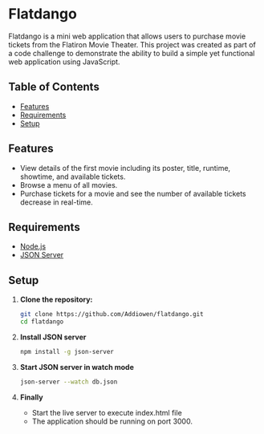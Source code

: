 # Flatdango

Flatdango is a mini web application that allows users to purchase movie tickets from the Flatiron Movie Theater. This project was created as part of a code challenge to demonstrate the ability to build a simple yet functional web application using JavaScript.

## Table of Contents

- [Features](#features)
- [Requirements](#requirements)
- [Setup](#setup)

## Features

- View details of the first movie including its poster, title, runtime, showtime, and available tickets.
- Browse a menu of all movies.
- Purchase tickets for a movie and see the number of available tickets decrease in real-time.

## Requirements

- [Node.js](https://nodejs.org/en/)
- [JSON Server](https://www.npmjs.com/package/json-server)

## Setup

1. **Clone the repository:**

   ```bash
   git clone https://github.com/Addiowen/flatdango.git
   cd flatdango

2. **Install JSON server**

    ```bash
    npm install -g json-server

3. **Start JSON server in watch mode**

    ```bash
    json-server --watch db.json

4. **Finally**
    - Start the live server to execute index.html file
    - The application should be running on port 3000.